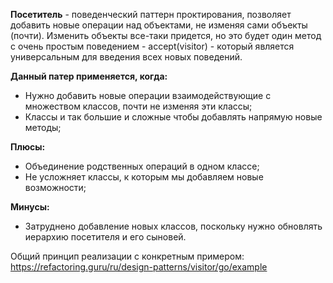 **Посетитель** - поведенческий паттерн проктирования, позволяет добавить новые операции над объектами, не изменяя сами объекты (почти). Изменить объекты все-таки придется, но это будет один метод с очень простым поведением - accept(visitor) - который является универсальным для введения всех новых поведений.

**Данный патер применяется, когда:**
* Нужно добавить новые операции взаимодействующие с множеством классов, почти не изменяя эти классы;
* Классы и так большие и сложные чтобы добавлять напрямую новые методы;

**Плюсы:**
* Объединение родственных операций в одном классе;
* Не усложняет классы, к которым мы добавляем новые возможности;

**Минусы:**
* Затруднено добавление новых классов, поскольку нужно обновлять иерархию посетителя и его сыновей.

Общий принцип реализации c конкретным примером:
https://refactoring.guru/ru/design-patterns/visitor/go/example
